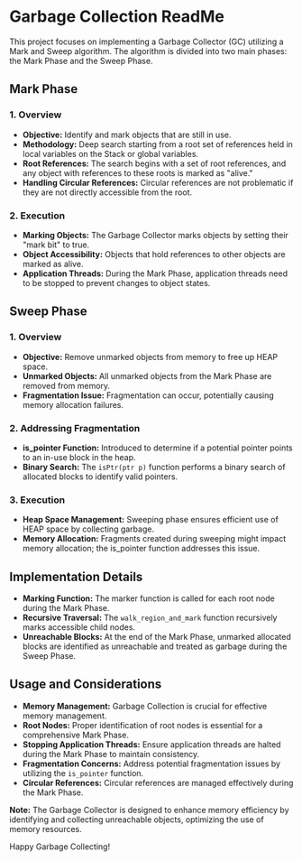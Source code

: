 # Garbage Collection ReadMe

This project focuses on implementing a Garbage Collector (GC) utilizing a Mark and Sweep algorithm. The algorithm is divided into two main phases: the Mark Phase and the Sweep Phase.

## Mark Phase

### 1. Overview
- **Objective:** Identify and mark objects that are still in use.
- **Methodology:** Deep search starting from a root set of references held in local variables on the Stack or global variables.
- **Root References:** The search begins with a set of root references, and any object with references to these roots is marked as "alive."
- **Handling Circular References:** Circular references are not problematic if they are not directly accessible from the root.

### 2. Execution
- **Marking Objects:** The Garbage Collector marks objects by setting their "mark bit" to true.
- **Object Accessibility:** Objects that hold references to other objects are marked as alive.
- **Application Threads:** During the Mark Phase, application threads need to be stopped to prevent changes to object states.

## Sweep Phase

### 1. Overview
- **Objective:** Remove unmarked objects from memory to free up HEAP space.
- **Unmarked Objects:** All unmarked objects from the Mark Phase are removed from memory.
- **Fragmentation Issue:** Fragmentation can occur, potentially causing memory allocation failures.
  
### 2. Addressing Fragmentation
- **is_pointer Function:** Introduced to determine if a potential pointer points to an in-use block in the heap.
- **Binary Search:** The `isPtr(ptr p)` function performs a binary search of allocated blocks to identify valid pointers.
  
### 3. Execution
- **Heap Space Management:** Sweeping phase ensures efficient use of HEAP space by collecting garbage.
- **Memory Allocation:** Fragments created during sweeping might impact memory allocation; the is_pointer function addresses this issue.

## Implementation Details

- **Marking Function:** The marker function is called for each root node during the Mark Phase.
- **Recursive Traversal:** The `walk_region_and_mark` function recursively marks accessible child nodes.
- **Unreachable Blocks:** At the end of the Mark Phase, unmarked allocated blocks are identified as unreachable and treated as garbage during the Sweep Phase.

## Usage and Considerations

- **Memory Management:** Garbage Collection is crucial for effective memory management.
- **Root Nodes:** Proper identification of root nodes is essential for a comprehensive Mark Phase.
- **Stopping Application Threads:** Ensure application threads are halted during the Mark Phase to maintain consistency.
- **Fragmentation Concerns:** Address potential fragmentation issues by utilizing the `is_pointer` function.
- **Circular References:** Circular references are managed effectively during the Mark Phase.

**Note:** The Garbage Collector is designed to enhance memory efficiency by identifying and collecting unreachable objects, optimizing the use of memory resources.

Happy Garbage Collecting!
